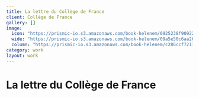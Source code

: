 ```yaml
---
title: La lettre du Collège de France
client: Collège de France
gallery: []
image:
  icon: "https://prismic-io.s3.amazonaws.com/book-helenem/0925238f909221689ce053911177fd4f42fdbd60.jpg"
  wide: "https://prismic-io.s3.amazonaws.com/book-helenem/09a5e50c6aa261681cf70b6fefce8f82e809a179.jpg"
  column: "https://prismic-io.s3.amazonaws.com/book-helenem/c286ccf721103ff3769982b99c40d9b121047ea3.jpg"
category: work
layout: work
---
```

# La lettre du Collège de France